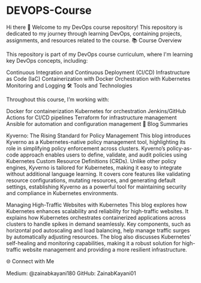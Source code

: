 # DEVOPS-Course
Hi there 👋 Welcome to my DevOps course repository! This repository is dedicated to my journey through learning DevOps, containing projects, assignments, and resources related to the course.
📚 Course Overview

This repository is part of my DevOps course curriculum, where I'm learning key DevOps concepts, including:

Continuous Integration and Continuous Deployment (CI/CD)
Infrastructure as Code (IaC)
Containerization with Docker
Orchestration with Kubernetes
Monitoring and Logging
🛠️ Tools and Technologies

Throughout this course, I’m working with:

Docker for containerization
Kubernetes for orchestration
Jenkins/GitHub Actions for CI/CD pipelines
Terraform for infrastructure management
Ansible for automation and configuration management
📝 Blog Summaries

Kyverno: The Rising Standard for Policy Management
This blog introduces Kyverno as a Kubernetes-native policy management tool, highlighting its role in simplifying policy enforcement across clusters. Kyverno’s policy-as-code approach enables users to define, validate, and audit policies using Kubernetes Custom Resource Definitions (CRDs). Unlike other policy engines, Kyverno is tailored for Kubernetes, making it easy to integrate without additional language learning. It covers core features like validating resource configurations, mutating resources, and generating default settings, establishing Kyverno as a powerful tool for maintaining security and compliance in Kubernetes environments.

Managing High-Traffic Websites with Kubernetes
This blog explores how Kubernetes enhances scalability and reliability for high-traffic websites. It explains how Kubernetes orchestrates containerized applications across clusters to handle spikes in demand seamlessly. Key components, such as horizontal pod autoscaling and load balancing, help manage traffic surges by automatically adjusting resources. The blog also discusses Kubernetes' self-healing and monitoring capabilities, making it a robust solution for high-traffic website management and providing a more resilient infrastructure.

🌐 Connect with Me

Medium: @zainabkayani180
GitHub: ZainabKayani01
